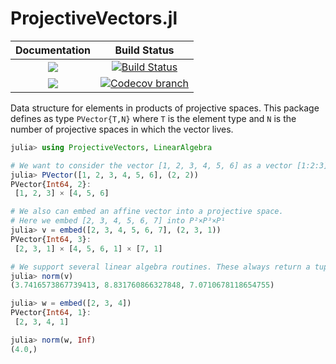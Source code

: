 # ProjectiveVectors.jl
| **Documentation** | **Build Status** |
|:-----------------:|:----------------:|
| [![][docs-stable-img]][docs-stable-url] | [![Build Status][build-img]][build-url] |
| [![][docs-dev-img]][docs-dev-url] | [![Codecov branch][codecov-img]][codecov-url] |

Data structure for elements in products of projective spaces. This package defines as type `PVector{T,N}` where `T` is the
element type and `N` is the number of projective spaces in which the vector lives.

```julia
julia> using ProjectiveVectors, LinearAlgebra

# We want to consider the vector [1, 2, 3, 4, 5, 6] as a vector [1:2:3]×[4:5:6] in P²×P²
julia> PVector([1, 2, 3, 4, 5, 6], (2, 2))
PVector{Int64, 2}:
 [1, 2, 3] × [4, 5, 6]

# We also can embed an affine vector into a projective space.
# Here we embed [2, 3, 4, 5, 6, 7] into P²×P³×P¹
julia> v = embed([2, 3, 4, 5, 6, 7], (2, 3, 1))
PVector{Int64, 3}:
 [2, 3, 1] × [4, 5, 6, 1] × [7, 1]

# We support several linear algebra routines. These always return a tuple
julia> norm(v)
(3.7416573867739413, 8.831760866327848, 7.0710678118654755)

julia> w = embed([2, 3, 4])
PVector{Int64, 1}:
 [2, 3, 4, 1]

julia> norm(w, Inf)
(4.0,)
```

[docs-dev-img]: https://img.shields.io/badge/docs-dev-blue.svg
[docs-stable-img]: https://img.shields.io/badge/docs-stable-blue.svg
[docs-stable-url]: https://www.juliahomotopycontinuation.org/ProjectiveVectors.jl/stable
[docs-dev-url]: https://www.juliahomotopycontinuation.org/ProjectiveVectors.jl/dev

[build-img]: https://travis-ci.org/JuliaHomotopyContinuation/ProjectiveVectors.jl.svg?branch=master
[build-url]: https://travis-ci.org/JuliaHomotopyContinuation/ProjectiveVectors.jl
[codecov-img]: https://codecov.io/gh/juliahomotopycontinuation/HomotopyContinuation.jl/branch/master/graph/badge.svg
[codecov-url]: https://codecov.io/gh/juliahomotopycontinuation/ProjectiveVectors.jl
